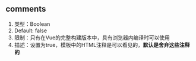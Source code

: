 
## comments
1. 类型：Boolean
2. Default: false
3. 限制：只有在Vue的完整构建版本中，具有浏览器内编译时可以使用
4. 描述：设置为true，模板中的HTML注释是可以看见的，**默认是舍弃这些注释的**